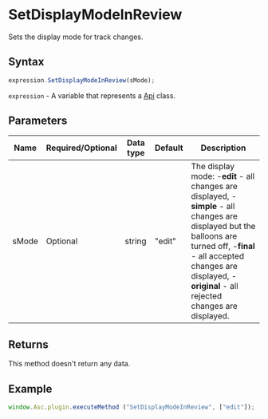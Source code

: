 # SetDisplayModeInReview

Sets the display mode for track changes.

## Syntax

```javascript
expression.SetDisplayModeInReview(sMode);
```

`expression` - A variable that represents a [Api](../Api.md) class.

## Parameters

| **Name** | **Required/Optional** | **Data type** | **Default** | **Description** |
| ------------- | ------------- | ------------- | ------------- | ------------- |
| sMode | Optional | string | "edit" | The display mode: -**edit** - all changes are displayed, -**simple** - all changes are displayed but the balloons are turned off, -**final** - all accepted changes are displayed, -**original** - all rejected changes are displayed. |

## Returns

This method doesn't return any data.

## Example

```javascript
window.Asc.plugin.executeMethod ("SetDisplayModeInReview", ["edit"]);
```
